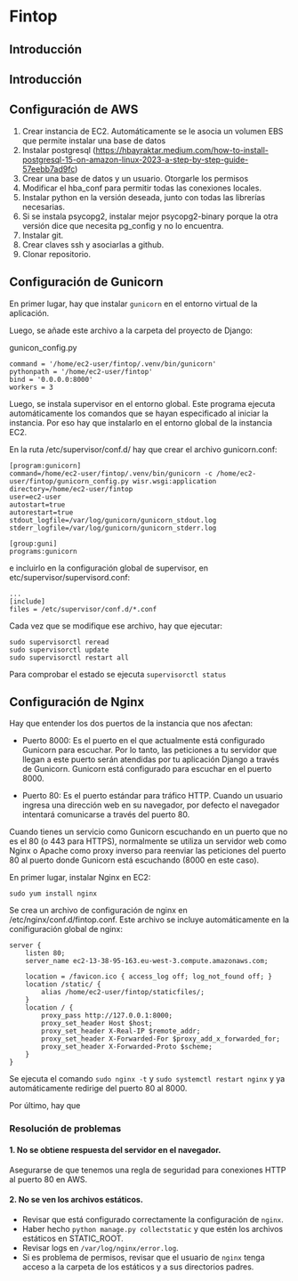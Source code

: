 # Fintop

## Introducción

## Introducción

## Configuración de AWS

1. Crear instancia de EC2. Automáticamente se le asocia un volumen EBS que permite instalar una base de datos
2. Instalar postgresql (https://hbayraktar.medium.com/how-to-install-postgresql-15-on-amazon-linux-2023-a-step-by-step-guide-57eebb7ad9fc)
3. Crear una base de datos y un usuario. Otorgarle los permisos
4. Modificar el hba_conf para permitir todas las conexiones locales.
5. Instalar python en la versión deseada, junto con todas las librerías necesarias.
6. Si se instala psycopg2, instalar mejor psycopg2-binary porque la otra versión dice que necesita pg_config y no lo encuentra.
7. Instalar git.
8. Crear claves ssh y asociarlas a github.
9. Clonar repositorio.

## Configuración de Gunicorn

En primer lugar, hay que instalar `gunicorn` en el entorno virtual de la aplicación.

Luego, se añade este archivo a la carpeta del proyecto de Django:

gunicon_config.py
```
command = '/home/ec2-user/fintop/.venv/bin/gunicorn'
pythonpath = '/home/ec2-user/fintop'
bind = '0.0.0.0:8000'
workers = 3
```
Luego, se instala supervisor en el entorno global. Este programa ejecuta automáticamente los comandos que se hayan especificado al iniciar la instancia. Por eso hay que instalarlo en el entorno global de la instancia EC2.

En la ruta /etc/supervisor/conf.d/ hay que crear el archivo gunicorn.conf:
```
[program:gunicorn]
command=/home/ec2-user/fintop/.venv/bin/gunicorn -c /home/ec2-user/fintop/gunicorn_config.py wisr.wsgi:application
directory=/home/ec2-user/fintop
user=ec2-user
autostart=true
autorestart=true
stdout_logfile=/var/log/gunicorn/gunicorn_stdout.log
stderr_logfile=/var/log/gunicorn/gunicorn_stderr.log

[group:guni]
programs:gunicorn
```
e incluirlo en la configuración global de supervisor, en etc/supervisor/supervisord.conf:

```
...
[include]
files = /etc/supervisor/conf.d/*.conf
```
Cada vez que se modifique ese archivo, hay que ejecutar:
```
sudo supervisorctl reread
sudo supervisorctl update
sudo supervisorctl restart all
```
Para comprobar el estado se ejecuta `supervisorctl status`

## Configuración de Nginx

Hay que entender los dos puertos de la instancia que nos afectan:

- Puerto 8000: Es el puerto en el que actualmente está configurado Gunicorn para escuchar. Por lo tanto, las peticiones a tu servidor que llegan a este puerto serán atendidas por tu aplicación Django a través de Gunicorn. Gunicorn está configurado para escuchar en el puerto 8000.

- Puerto 80: Es el puerto estándar para tráfico HTTP. Cuando un usuario ingresa una dirección web en su navegador, por defecto el navegador intentará comunicarse a través del puerto 80.

Cuando tienes un servicio como Gunicorn escuchando en un puerto que no es el 80 (o 443 para HTTPS), normalmente se utiliza un servidor web como Nginx o Apache como proxy inverso para reenviar las peticiones del puerto 80 al puerto donde Gunicorn está escuchando (8000 en este caso).

En primer lugar, instalar Nginx en EC2:

```
sudo yum install nginx
```

Se crea un archivo de configuración de nginx en /etc/nginx/conf.d/fintop.conf. Este archivo se incluye automáticamente en la conifiguración global de nginx:

```
server {
    listen 80;
    server_name ec2-13-38-95-163.eu-west-3.compute.amazonaws.com;

    location = /favicon.ico { access_log off; log_not_found off; }
    location /static/ {
        alias /home/ec2-user/fintop/staticfiles/;
    }
    location / {
        proxy_pass http://127.0.0.1:8000;
        proxy_set_header Host $host;
        proxy_set_header X-Real-IP $remote_addr;
        proxy_set_header X-Forwarded-For $proxy_add_x_forwarded_for;
        proxy_set_header X-Forwarded-Proto $scheme;
    }
}
```
Se ejecuta el comando `sudo nginx -t` y `sudo systemctl restart nginx` y ya automáticamente redirige del puerto 80 al 8000.

Por último, hay que 

### Resolución de problemas

#### 1. No se obtiene respuesta del servidor en el navegador.

Asegurarse de que tenemos una regla de seguridad para conexiones HTTP al puerto 80 en AWS.

#### 2. No se ven los archivos estáticos.

- Revisar que está configurado correctamente la configuración de `nginx`.
- Haber hecho `python manage.py collectstatic` y que estén los archivos estáticos en STATIC_ROOT.
- Revisar logs en `/var/log/nginx/error.log`.
- Si es problema de permisos, revisar que el usuario de `nginx` tenga acceso a la carpeta de los estáticos y a sus directorios padres.